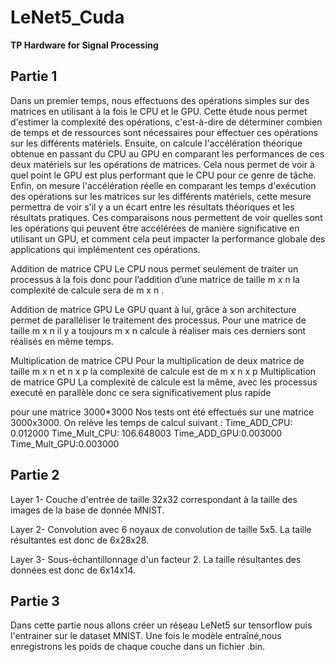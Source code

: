 # LeNet5_Cuda

**TP Hardware for Signal Processing**

## Partie 1

Dans un premier temps, nous effectuons des opérations simples sur des matrices en utilisant à la fois le CPU et le GPU. Cette étude nous permet d'estimer la complexité des opérations, c'est-à-dire de déterminer combien de temps et de ressources sont nécessaires pour effectuer ces opérations sur les différents matériels.
Ensuite, on calcule l'accélération théorique obtenue en passant du CPU au GPU en comparant les performances de ces deux matériels sur les opérations de matrices. Cela nous permet de voir à quel point le GPU est plus performant que le CPU pour ce genre de tâche.
Enfin, on  mesure l'accélération réelle en comparant les temps d'exécution des opérations sur les matrices sur les différents matériels, cette mesure permettra de voir s'il y a un écart entre les résultats théoriques et les résultats pratiques.
Ces comparaisons nous permettent de voir quelles sont les opérations qui peuvent être accélérées de manière significative en utilisant un GPU, et comment cela peut impacter la performance globale des applications qui implémentent ces opérations.

Addition de matrice CPU
Le CPU nous permet seulement de traiter un processus à la fois donc pour l’addition d’une matrice de taille m x n la complexité de calcule sera de m x n . 

Addition de matrice GPU
Le GPU quant à lui, grâce à son architecture permet de paralléliser le traitement des processus. Pour une matrice de taille m x n il y a toujours m x n calcule à réaliser mais ces derniers sont réalisés en même temps.  

Multiplication  de matrice CPU
Pour la multiplication de deux matrice de taille m x n et n x p la complexité de calcule est de m x n x p 
Multiplication  de matrice GPU
La complexité de calcule est la même, avec les processus executé en parallèle donc ce sera significativement plus rapide

pour une matrice 3000*3000
Nos tests ont été effectués sur une matrice 3000x3000. On relève les temps de calcul suivant : 
Time_ADD_CPU: 0.012000
Time_Mult_CPU: 106.648003
Time_ADD_GPU:0.003000
Time_Mult_GPU:0.003000



## Partie 2

Layer 1- Couche d'entrée de taille 32x32 correspondant à la taille des images de la base de donnée MNIST.

Layer 2- Convolution avec 6 noyaux de convolution de taille 5x5. La taille résultantes est donc de 6x28x28.

Layer 3- Sous-échantillonnage d'un facteur 2. La taille résultantes des données est donc de 6x14x14.

## Partie 3

Dans cette partie nous allons créer un réseau LeNet5 sur tensorflow puis l'entrainer sur le dataset MNIST. Une fois le modèle entraîné,nous enregistrons les poids de chaque couche dans un fichier .bin.

